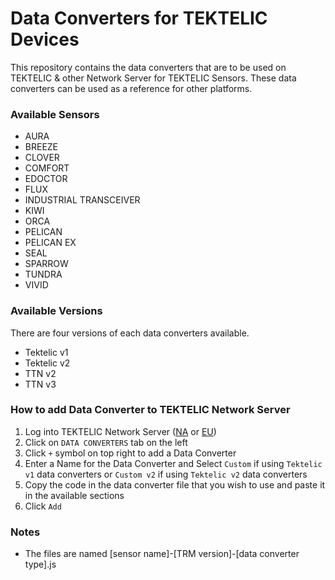 # Data Converters for TEKTELIC Devices
This repository contains the data converters that are to be used on TEKTELIC & other Network Server for TEKTELIC Sensors. These data converters can be used as a reference for other platforms.

### Available Sensors 
- AURA
- BREEZE
- CLOVER
- COMFORT
- EDOCTOR
- FLUX
- INDUSTRIAL TRANSCEIVER
- KIWI
- ORCA
- PELICAN
- PELICAN EX
- SEAL
- SPARROW
- TUNDRA
- VIVID

### Available Versions
There are four versions of each data converters available.
- Tektelic v1
- Tektelic v2
- TTN v2
- TTN v3

### How to add Data Converter to TEKTELIC Network Server
1. Log into TEKTELIC Network Server ([NA](https://lorawan-ns-na.tektelic.com) or [EU](https://lorawan-ns-eu.tektelic.com))
2. Click on `DATA CONVERTERS` tab on the left
3. Click `+` symbol on top right to add a Data Converter
4. Enter a Name for the Data Converter and Select `Custom` if using `Tektelic v1` data converters or `Custom v2` if using `Tektelic v2` data converters
5. Copy the code in the data converter file that you wish to use and paste it in the available sections
6. Click `Add`

### Notes
- The files are named [sensor name]-[TRM version]-[data converter type].js
